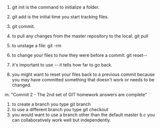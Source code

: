 1. git init is the command to initialize a folder.
2. git add is the initial time you start tracking files.
3. git commit.


1. to pull any changes from the master repository to the local: git pull
2. to unstage a file: git -rm
3. to change your files to how they were before a commit: git reset--
4. it's important to use --  it tells how far to go back.
5. you might want to reset your files back to a previous commit because you may have committed something that doesn't work or needs to be changed.

m: "Commit 2 - The 2nd set of GIT homework answers are complete"


1. to create a branch you type git branch
2. to use a different branch you type git checkout <name>
3. you would want to use a branch other than the default master b.c you can collaboratively work well but independently.

